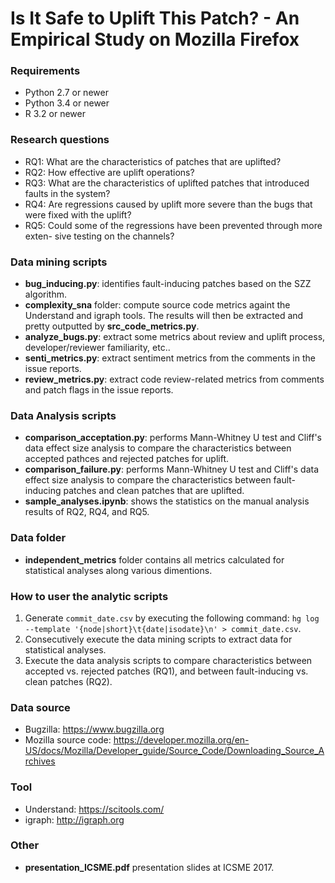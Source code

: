 # Is It Safe to Uplift This Patch? - An Empirical Study on Mozilla Firefox

### Requirements
- Python 2.7 or newer
- Python 3.4 or newer
- R 3.2 or newer

### Research questions
- RQ1: What are the characteristics of patches that are uplifted?
- RQ2: How effective are uplift operations?
- RQ3: What are the characteristics of uplifted patches that introduced faults in the system?
- RQ4: Are regressions caused by uplift more severe than the bugs that were fixed with the uplift?
- RQ5: Could some of the regressions have been prevented through more exten- sive testing on the channels?

### Data mining scripts
- **bug_inducing.py**: identifies fault-inducing patches based on the SZZ algorithm.
- **complexity_sna** folder: compute source code metrics againt the Understand and igraph tools. The results will then be extracted and pretty outputted by **src_code_metrics.py**.
- **analyze_bugs.py**: extract some metrics about review and uplift process, developer/reviewer familiarity, etc..
- **senti_metrics.py**: extract sentiment metrics from the comments in the issue reports.
- **review_metrics.py**: extract code review-related metrics from comments and patch flags in the issue reports.

### Data Analysis scripts
- **comparison_acceptation.py**: performs Mann-Whitney U test and Cliff's data effect size analysis to compare the characteristics between accepted pathces and rejected patches for uplift.
- **comparison_failure.py**:  performs Mann-Whitney U test and Cliff's data effect size analysis to compare the characteristics between fault-inducing patches and clean patches that are uplifted.
- **sample_analyses.ipynb**: shows the statistics on the manual analysis results of RQ2, RQ4, and RQ5. 

### Data folder
- **independent_metrics** folder contains all metrics calculated for statistical analyses along various dimentions.
 
### How to user the analytic scripts
1. Generate `commit_date.csv` by executing the following command: `hg log --template '{node|short}\t{date|isodate}\n' > commit_date.csv`.
2. Consecutively execute the data mining scripts to extract data for statistical analyses.
3. Execute the data analysis scripts to compare characteristics between accepted vs. rejected patches (RQ1), and between fault-inducing vs. clean patches (RQ2).

### Data source
- Bugzilla: https://www.bugzilla.org
- Mozilla source code: https://developer.mozilla.org/en-US/docs/Mozilla/Developer_guide/Source_Code/Downloading_Source_Archives

### Tool
- Understand: https://scitools.com/
- igraph: http://igraph.org

### Other
- **presentation_ICSME.pdf** presentation slides at ICSME 2017.
